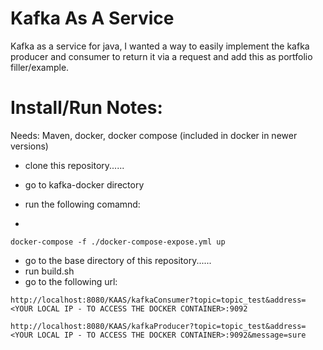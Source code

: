 # Kafka As A Service
Kafka as a service for java, I wanted a way to easily implement the kafka producer and consumer to return it via a request and add this as portfolio filler/example. 

# Install/Run Notes: 
Needs: Maven, docker, docker compose (included in docker in newer versions)

- clone this repository...... 

- go to kafka-docker directory 
- run the following comamnd: 
- 
```docker-compose -f ./docker-compose-expose.yml up```
- go to the base directory of this repository...... 
- run build.sh 
- go to the following url: 

```http://localhost:8080/KAAS/kafkaConsumer?topic=topic_test&address=<YOUR LOCAL IP - TO ACCESS THE DOCKER CONTAINER>:9092```

```http://localhost:8080/KAAS/kafkaProducer?topic=topic_test&address=<YOUR LOCAL IP - TO ACCESS THE DOCKER CONTAINER>:9092&message=sure```
